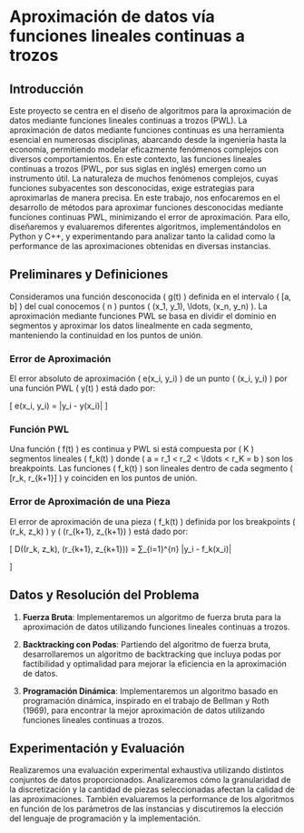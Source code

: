# Aproximación de datos vía funciones lineales continuas a trozos

## Introducción

Este proyecto se centra en el diseño de algoritmos para la aproximación de datos mediante funciones lineales continuas a trozos (PWL). La aproximación de datos mediante funciones continuas es una herramienta esencial en numerosas disciplinas, abarcando desde la ingeniería hasta la economía, permitiendo modelar eficazmente fenómenos complejos con diversos comportamientos. En este contexto, las funciones lineales continuas a trozos (PWL, por sus siglas en inglés) emergen como un instrumento útil. La naturaleza de muchos fenómenos complejos, cuyas funciones subyacentes son desconocidas, exige estrategias para aproximarlas de manera precisa.
En este trabajo, nos enfocaremos en el desarrollo de métodos para aproximar funciones desconocidas mediante funciones continuas PWL, minimizando el error de aproximación. Para ello, diseñaremos y evaluaremos diferentes algoritmos, implementándolos en Python y C++, y experimentando para analizar tanto la calidad como la performance de las aproximaciones obtenidas en diversas instancias.

## Preliminares y Definiciones

Consideramos una función desconocida \( g(t) \) definida en el intervalo \( [a, b] \) del cual conocemos \( n \) puntos \( (x_1, y_1), \ldots, (x_n, y_n) \). La aproximación mediante funciones PWL se basa en dividir el dominio en segmentos y aproximar los datos linealmente en cada segmento, manteniendo la continuidad en los puntos de unión.

### Error de Aproximación

El error absoluto de aproximación \( e(x_i, y_i) \) de un punto \( (x_i, y_i) \) por una función PWL \( y(t) \) está dado por:

\[
e(x_i, y_i) = |y_i - y(x_i)|
\]

### Función PWL

Una función \( f(t) \) es continua y PWL si está compuesta por \( K \) segmentos lineales \( f_k(t) \) donde \( a = r_1 < r_2 < \ldots < r_K = b \) son los breakpoints. Las funciones \( f_k(t) \) son lineales dentro de cada segmento \( [r_k, r_{k+1}] \) y coinciden en los puntos de unión.

### Error de Aproximación de una Pieza

El error de aproximación de una pieza \( f_k(t) \) definida por los breakpoints \( (r_k, z_k) \) y \( (r_{k+1}, z_{k+1}) \) está dado por:

\[
D((r_k, z_k), (r_{k+1}, z_{k+1})) = ∑_{i=1}^{n} |y_i - f_k(x_i)|


\]

## Datos y Resolución del Problema

1. **Fuerza Bruta**: Implementaremos un algoritmo de fuerza bruta para la aproximación de datos utilizando funciones lineales continuas a trozos.

2. **Backtracking con Podas**: Partiendo del algoritmo de fuerza bruta, desarrollaremos un algoritmo de backtracking que incluya podas por factibilidad y optimalidad para mejorar la eficiencia en la aproximación de datos.

3. **Programación Dinámica**: Implementaremos un algoritmo basado en programación dinámica, inspirado en el trabajo de Bellman y Roth (1969), para encontrar la mejor aproximación de datos utilizando funciones lineales continuas a trozos.

## Experimentación y Evaluación

Realizaremos una evaluación experimental exhaustiva utilizando distintos conjuntos de datos proporcionados. Analizaremos cómo la granularidad de la discretización y la cantidad de piezas seleccionadas afectan la calidad de las aproximaciones. También evaluaremos la performance de los algoritmos en función de los parámetros de las instancias y discutiremos la elección del lenguaje de programación y la implementación.

